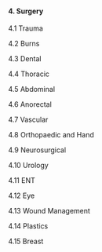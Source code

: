 #### 4. Surgery 

4.1 Trauma

4.2 Burns

4.3 Dental

4.4 Thoracic

4.5 Abdominal

4.6 Anorectal

4.7 Vascular

4.8 Orthopaedic and Hand

4.9 Neurosurgical

4.10 Urology

4.11 ENT

4.12 Eye

4.13 Wound Management

4.14  Plastics

4.15 Breast